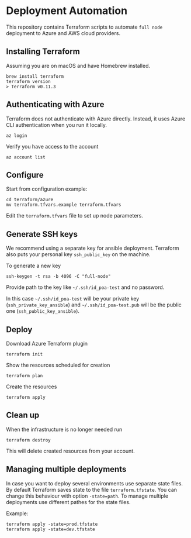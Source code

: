 # Deployment Automation

This repository contains Terraform scripts to automate `full node` deployment to
Azure and AWS cloud providers.

## Installing Terraform

Assuming you are on macOS and have Homebrew installed.

```
brew install terraform
terraform version
> Terraform v0.11.3
```

## Authenticating with Azure

Terraform does not authenticate with Azure directly. Instead, it uses Azure CLI
authentication when you run it locally.

```
az login
```

Verify you have access to the account

```
az account list
```

## Configure

Start from configuration example:

```
cd terraform/azure
mv terraform.tfvars.example terraform.tfvars
```

Edit the `terraform.tfvars` file to set up node parameters.

## Generate SSH keys

We recommend using a separate key for ansible deployment. Terraform also puts your personal key `ssh_public_key` on the machine.

To generate a new key

```
ssh-keygen -t rsa -b 4096 -C "full-node"
```

Provide path to the key like `~/.ssh/id_poa-test` and no password.

In this case `~/.ssh/id_poa-test` will be your private key (`ssh_private_key_ansible`) and `~/.ssh/id_poa-test.pub` will be the public one (`ssh_public_key_ansible`).

## Deploy

Download Azure Terraform plugin

```
terraform init
```

Show the resources scheduled for creation

```
terraform plan
```

Create the resources

```
terraform apply
```

## Clean up

When the infrastructure is no longer needed run

```
terraform destroy
```

This will delete created resources from your account.

## Managing multiple deployments

In case you want to deploy several environments use separate state files. By default Terraform saves state to the file `terraform.tfstate`. You can change this behaviour with option `-state=path`. To manage multiple deployments use different pathes for the state files.

Example:

```
terraform apply -state=prod.tfstate
terraform apply -state=dev.tfstate
```

